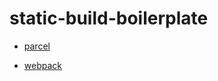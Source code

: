# static-build-boilerplate

- [parcel](https://github.com/xg4/static-build-boilerplate/tree/parcel)

- [webpack](https://github.com/xg4/static-build-boilerplate/tree/webpack)
